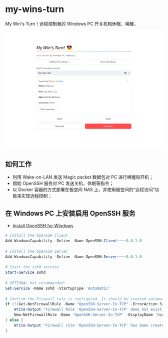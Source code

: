 # my-wins-turn

My Win's Turn！远程控制我的 Windows PC 开关机和休眠、唤醒。

![](./screenshot.png)

## 如何工作

- 利用 Wake-on-LAN 发送 Magic packet 数据包对 PC 进行唤醒和开机；
- 借助 OpenSSH 服务对 PC 发送关机、休眠等指令；
- 以 Docker 容器的方式部署在极空间 NAS 上，并使用极空间的“远程访问”功能来实现远程控制；

## 在 Windows PC 上安装启用 OpenSSH 服务

- [Install OpenSSH for Windows](https://learn.microsoft.com/en-us/windows-server/administration/openssh/openssh_install_firstuse?tabs=powershell#install-openssh-for-windows)

```powershell
# Install the OpenSSH Client
Add-WindowsCapability -Online -Name OpenSSH.Client~~~~0.0.1.0

# Install the OpenSSH Server
Add-WindowsCapability -Online -Name OpenSSH.Server~~~~0.0.1.0

# Start the sshd service
Start-Service sshd

# OPTIONAL but recommended:
Set-Service -Name sshd -StartupType 'Automatic'

# Confirm the Firewall rule is configured. It should be created automatically by setup. Run the following to verify
if (!(Get-NetFirewallRule -Name "OpenSSH-Server-In-TCP" -ErrorAction SilentlyContinue | Select-Object Name, Enabled)) {
    Write-Output "Firewall Rule 'OpenSSH-Server-In-TCP' does not exist, creating it..."
    New-NetFirewallRule -Name 'OpenSSH-Server-In-TCP' -DisplayName 'OpenSSH Server (sshd)' -Enabled True -Direction Inbound -Protocol TCP -Action Allow -LocalPort 22
} else {
    Write-Output "Firewall rule 'OpenSSH-Server-In-TCP' has been created and exists."
}
```

